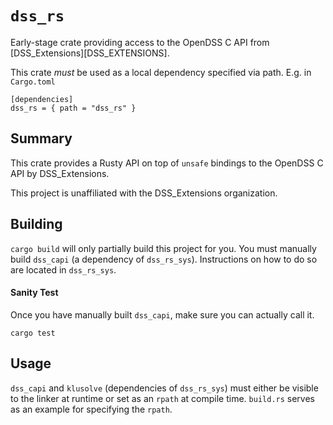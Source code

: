 # `dss_rs`

Early-stage crate providing access to the OpenDSS C API from [DSS_Extensions][DSS_EXTENSIONS].

This crate _must_ be used as a local dependency specified via path. E.g. in `Cargo.toml`

```
[dependencies]
dss_rs = { path = "dss_rs" }
```

## Summary

This crate provides a Rusty API on top of `unsafe` bindings to the OpenDSS C API by DSS_Extensions.

This project is unaffiliated with the DSS_Extensions organization.


## Building

`cargo build` will only partially build this project for you. You must manually build `dss_capi` (a  dependency of `dss_rs_sys`). Instructions on how to do so are located in `dss_rs_sys`.

#### Sanity Test

Once you have manually built `dss_capi`, make sure you can actually call it.

```
cargo test
```

## Usage

`dss_capi` and `klusolve` (dependencies of `dss_rs_sys`) must either be visible to the linker at runtime or set as an `rpath` at compile time. `build.rs` serves as an example for specifying the `rpath`.
